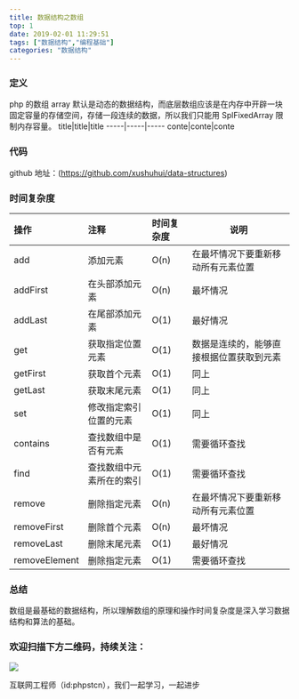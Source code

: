 ```yaml
---
title: 数据结构之数组
top: 1
date: 2019-02-01 11:29:51
tags: ["数据结构","编程基础"]
categories: "数据结构"
---
```

### 定义
php 的数组 array 默认是动态的数据结构，而底层数组应该是在内存中开辟一块固定容量的存储空间，存储一段连续的数据，所以我们只能用 SplFixedArray 限制内存容量。
title|title|title
-----|-----|-----
conte|conte|conte

### 代码

github 地址：(https://github.com/xushuhui/data-structures)


### 时间复杂度

|操作|注释|时间复杂度|说明|
|:-----  |:-----|:-----|-----|
|add | 添加元素  |O(n)|在最坏情况下要重新移动所有元素位置|
|addFirst| 在头部添加元素 |O(n) | 最坏情况|
|addLast| 在尾部添加元素 |O(1) | 最好情况|
|get|  获取指定位置元素 |O(1) |数据是连续的，能够直接根据位置获取到元素 |
|getFirst| 获取首个元素 |O(1) | 同上|
|getLast| 获取末尾元素 |O(1) |  同上|
|set| 修改指定索引位置的元素  |O(1) | 同上|
|contains|  查找数组中是否有元素 |O(1) |需要循环查找|
|find| 查找数组中元素所在的索引 |O(1) | 需要循环查找|
|remove| 删除指定元素|O(n)| 在最坏情况下要重新移动所有元素位置|
|removeFirst| 删除首个元素 |O(n) | 最坏情况|
|removeLast| 删除末尾元素 |O(1) |  最好情况|
|removeElement| 删除指定元素 |O(1) | 需要循环查找|

### 总结

数组是最基础的数据结构，所以理解数组的原理和操作时间复杂度是深入学习数据结构和算法的基础。

### 欢迎扫描下方二维码，持续关注：
![](https://ww1.sinaimg.cn/large/a616b9a4gy1g4xzv954a4j20760763yo.jpg)

互联网工程师（id:phpstcn），我们一起学习，一起进步